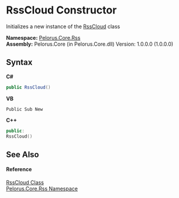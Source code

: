 # RssCloud Constructor 
 

Initializes a new instance of the <a href="6BCBDF2A">RssCloud</a> class

**Namespace:**&nbsp;<a href="683C06D0">Pelorus.Core.Rss</a><br />**Assembly:**&nbsp;Pelorus.Core (in Pelorus.Core.dll) Version: 1.0.0.0 (1.0.0.0)

## Syntax

**C#**<br />
``` C#
public RssCloud()
```

**VB**<br />
``` VB
Public Sub New
```

**C++**<br />
``` C++
public:
RssCloud()
```


## See Also


#### Reference
<a href="6BCBDF2A">RssCloud Class</a><br /><a href="683C06D0">Pelorus.Core.Rss Namespace</a><br />